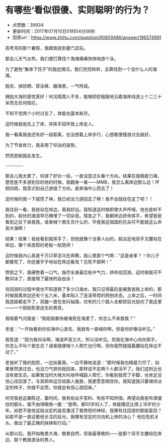 # 有哪些‘看似很傻、实则聪明’的行为？
- 点赞数：39934
- 更新时间：2017年07月10日01时04分56秒
- 回答url：https://www.zhihu.com/question/60809486/answer/186574991
<body>
 <p data-pid="rNC5RgMu">高考完的那个暑假，我跟我爸到厦门去玩。</p>
 <p data-pid="Gu7vsQMP">那会儿天气炎热，我们便打算找个海滩痛痛快快地游个泳。</p>
 <p data-pid="GGnagoB0">为了避免“集体下饺子”的尴尬境况，我们兜兜转转，总算找到一个没什么人的海滩。</p>
 <p data-pid="HP04nTNS">脱衣、抹防晒、穿泳裤、蹦海里，一气呵成。</p>
 <p data-pid="Jjn0VwKl">拥抱大海的感觉真好！何况周围人不多，能够舒舒服服地沿着海岸线游上个二三十米而无任何阻拦。</p>
 <p data-pid="lcihSoIW">不知不觉两个小时过去了，体能也基本耗尽。</p>
 <p data-pid="QBbyMkG3">这时候我爸先上了岸，并挥手招呼我上岸走人。</p>
 <p data-pid="IxXh0rrN">我一看离我爸还有好一段距离，也没想着上岸步行，心想着慢慢游过去就好。</p>
 <p data-pid="B4iIMpOb">为了节省体力，我采用了仰泳的姿势。</p>
 <p data-pid="2RW0Yaot">然而悲剧就此发生。</p>
 <p data-pid="SpRhvT9M">---------</p>
 <p data-pid="hjBMDc1V">那会儿我太累了，仰游了好长一段，一直没歪过头看个方向。结果在我精疲力竭、感觉差不多游到目的地的时候，我翻身一看——MMB，我怎么离岸边那么远！环顾四周，我意识到自己游错了方向，直奔海中心而去了！</p>
 <p data-pid="PXNslewK">这时候的我一下就慌了神，我已经没力游回去了啊！我不会就挂在这了吧？！</p>
 <p data-pid="xu7tYT8-">我往前一看，我爸站在岸边，离我好远。我知道这时候即使大声呼喊，他也是听不到的，起伏的海浪早已掩埋了一切杂音。情急之下，我朝岸边拼命挥手，希望我爸看到之后下来救我，或者喊个救生员什么的，毕竟我这祖国的花朵可不能就这么命丧大海啊！</p>
 <p data-pid="P9Cql7vv">结果！结果！我爸看到我挥手了，但他就像个没事人似的，超淡定地双手叉腰站在岸边，像个来度假的老板一般悠闲！</p>
 <p data-pid="nMB7xJfB">这时候我内心真是千万只草泥马在奔腾，我心里那个气啊：“这是亲爹？！你儿子都要死了，你还傻乎乎地站在岸边看戏？见死不救啊！”</p>
 <p data-pid="ZbdecIk_">愤怒之下，我硬憋着一口气，施尽全身最后些许气力，拼命往回游。这时候我可不敢仰泳了，直接用了最快的自由泳！</p>
 <p data-pid="AcaTz3ZZ">往回游的过程中我也不知道吞了多少口海水，我只记得最后是被我爸拖上岸的，那时候我离岸边还有个五六米，基本陷入了连滚带爬的狗刨状态。上岸之后，一时间我连路都走不了，双腿一直在发抖抽搐，仅有的几个路人全都把目光投向了我这里——一个刚刚死里逃生的男孩。</p>
 <p data-pid="rZljGk5F">我喘着气问我爸：“刚刚我都快被淹死在海里了，你怎么不来救我？”</p>
 <p data-pid="E9MF_c5z">老爸：“一开始看到你往海中心游去，我就有一直喊你啊，但是你好像没听见。”</p>
 <p data-pid="oNNPmuXv">我答道：“因为我仰泳啊，海浪声音又大，所以没听见。但我在海中心向你挥手，你怎么不叫个救生员？或者随便喊个人帮忙也行啊，但你竟然就插着腰站在岸边不动了。”</p>
 <p data-pid="N_VWhLZs">老爸听了我的抱怨，一边扶着我，一边平静地说道：“那时候我也精疲力尽了，如果冒然游过去，也没力气把你拖回来，那样说不定两个人都活不了。我们这附近也没有救生员，如果我当时大喊大叫地呼喊路人帮忙，你看到我慌了手脚，也肯定没信心往回游了。与其把命运交给路人施救，我更愿意相信你。我知道我只要保持淡定的样子，你就不会慌，你就会有信心游回来。”</p>
 <p data-pid="rU2SJrwc">听完我爸这番陈述，霎时间，我有些出乎意料、有些不知所措。再望向我爸布满皱纹的额头，我不由得眼角一酸：“是啊，都50岁的人了，体能哪还比得上18岁的少年。如若不是他这般淡定的姿态激活了我愤怒的神经，我哪有往回游的那股蛮劲？如若不是一直迎着他关注的目光，我哪有坚定的方向和上岸的决心？ 他在危机关头，做出了最正确的抉择和行动。”</p>
 <p data-pid="jrbgODLj">从那以后，我开始敬畏大海、敬畏自然。但我最尊敬的——是那个双手叉腰站在岸边、那个教我游泳的男人。</p>
</body>